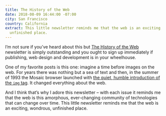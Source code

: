 ```yaml
---
title: The History of the Web
date: 2018-08-09 16:44:00 -07:00
city: San Francisco
country: California
extract: This little newsletter reminds me that the web is an exciting, wondrous,
  unfinished place.
---
```


I’m not sure if you’ve heard about this but [The History of the Web](https://thehistoryoftheweb.com/) newsletter is simply outstanding and you ought to sign up immediately if publishing, web design and development is in your wheelhouse.

One of my favorite posts is this one: imagine a time before images on the web. For years there was nothing but a sea of text and then, in the summer of 1993 the Mosaic browser launched with [the quiet, humble introduction of the `img` tag](https://thehistoryoftheweb.com/the-origin-of-the-img-tag/). It changed everything about the web.

And I think that’s why I adore this newsletter – with each issue it reminds me that the web is this amorphous, ever-changing community of technologies that can change over time. This little newsletter reminds me that the web is an exciting, wondrous, unfinished place.

